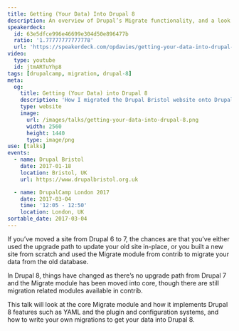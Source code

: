 ```yaml
---
title: Getting (Your Data) Into Drupal 8
description: An overview of Drupal’s Migrate functionality, and a look at how to write your own migrations.
speakerdeck:
  id: 63e5dfce996e46699e304d50e896477b
  ratio: '1.77777777777778'
  url: 'https://speakerdeck.com/opdavies/getting-your-data-into-drupal-8-drupal_bristol'
video:
  type: youtube
  id: jtmARTuYhp8
tags: [drupalcamp, migration, drupal-8]
meta:
  og:
    title: Getting (Your Data) into Drupal 8
    description: 'How I migrated the Drupal Bristol website onto Drupal 8.'
    type: website
    image:
      url: /images/talks/getting-your-data-into-drupal-8.png
      width: 2560
      height: 1440
      type: image/png
use: [talks]
events:
  - name: Drupal Bristol
    date: 2017-01-18
    location: Bristol, UK
    url: https://www.drupalbristol.org.uk

  - name: DrupalCamp London 2017
    date: 2017-03-04
    time: '12:05 - 12:50'
    location: London, UK
sortable_date: 2017-03-04
---
```


If you’ve moved a site from Drupal 6 to 7, the chances are that you’ve either used the upgrade path to update your old site in-place, or you built a new site from scratch and used the Migrate module from contrib to migrate your data from the old database.

In Drupal 8, things have changed as there’s no upgrade path from Drupal 7 and the Migrate module has been moved into core, though there are still migration related modules available in contrib.

This talk will look at the core Migrate module and how it implements Drupal 8 features such as YAML and the plugin and configuration systems, and how to write your own migrations to get your data into Drupal 8.
